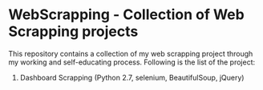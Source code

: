# WebScrapping - Collection of Web Scrapping projects

This repository contains a collection of my web scrapping project through my working and self-educating process. Following is the list of the project:

1. Dashboard Scrapping (Python 2.7, selenium, BeautifulSoup, jQuery)
